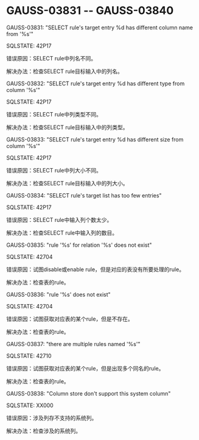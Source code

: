 # GAUSS-03831 -- GAUSS-03840<a name="ZH-CN_TOPIC_0302073254"></a>

GAUSS-03831: "SELECT rule's target entry %d has different column name from '%s'"

SQLSTATE: 42P17

错误原因：SELECT rule中列名不同。

解决办法：检查SELECT rule目标输入中的列名。

GAUSS-03832: "SELECT rule's target entry %d has different type from column '%s'"

SQLSTATE: 42P17

错误原因：SELECT rule中列类型不同。

解决办法：检查SELECT rule目标输入中的列类型。

GAUSS-03833: "SELECT rule's target entry %d has different size from column '%s'"

SQLSTATE: 42P17

错误原因：SELECT rule中列大小不同。

解决办法：检查SELECT rule目标输入中的列大小。

GAUSS-03834: "SELECT rule's target list has too few entries"

SQLSTATE: 42P17

错误原因：SELECT rule中输入列个数太少。

解决办法：检查SELECT rule中输入列的数目。

GAUSS-03835: "rule '%s' for relation '%s' does not exist"

SQLSTATE: 42704

错误原因：试图disable或enable rule，但是对应的表没有所要处理的rule。

解决办法：检查表的rule。

GAUSS-03836: "rule '%s' does not exist"

SQLSTATE: 42704

错误原因：试图获取对应表的某个rule，但是不存在。

解决办法：检查表的rule。

GAUSS-03837: "there are multiple rules named '%s'"

SQLSTATE: 42710

错误原因：试图获取对应表的某个rule，但是出现多个同名的rule。

解决办法：检查表的rule。

GAUSS-03838: "Column store don't support this system column"

SQLSTATE: XX000

错误原因：涉及列存不支持的系统列。

解决办法：检查涉及的系统列。

